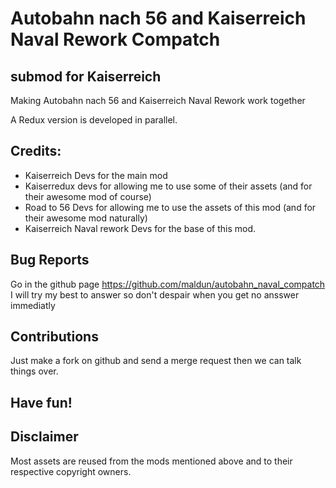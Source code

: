 # Autobahn nach 56 and Kaiserreich Naval Rework Compatch
##  submod for Kaiserreich

Making Autobahn nach 56 and Kaiserreich Naval Rework work together

A Redux version is developed in parallel.

## Credits:

- Kaiserreich Devs for the main mod
- Kaiserredux devs for allowing me to use some of their assets (and for their awesome mod of course)
- Road to 56 Devs for allowing me to use the assets of this mod (and for their awesome mod naturally)
- Kaiserreich Naval rework Devs for the base of this mod.

## Bug Reports

Go in the github page https://github.com/maldun/autobahn_naval_compatch
I will try my best to answer so don't despair when you get
no ansswer immediatly

## Contributions

Just make a fork on github and send a merge request then we can talk things over.

## Have fun!

## Disclaimer

Most assets are reused from the mods mentioned above and to their respective copyright owners.
